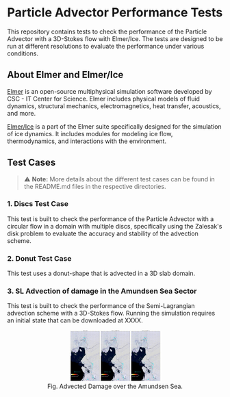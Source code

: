 # Particle Advector Performance Tests

This repository contains tests to check the performance of the Particle Advector with a 3D-Stokes flow with Elmer/Ice. The tests are designed to be run at different resolutions to evaluate the performance under various conditions.

## About Elmer and Elmer/Ice

[Elmer](https://www.csc.fi/web/elmer) is an open-source multiphysical simulation software developed by CSC - IT Center for Science. Elmer includes physical models of fluid dynamics, structural mechanics, electromagnetics, heat transfer, acoustics, and more. 

[Elmer/Ice](http://elmerice.elmerfem.org/) is a part of the Elmer suite specifically designed for the simulation of ice dynamics. It includes modules for modeling ice flow, thermodynamics, and interactions with the environment.

## Test Cases

> ⚠️ **Note:** More details about the different test cases can be found in the README.md files in the respective directories.


### 1. Discs Test Case

This test is built to check the performance of the Particle Advector with a circular flow in a domain with multiple discs, specifically using the Zalesak's disk problem to evaluate the accuracy and stability of the advection scheme.

### 2. Donut Test Case

This test uses a donut-shape that is advected in a 3D slab domain.  

### 3. SL Advection of damage in the Amundsen Sea Sector

This test is built to check the performance of the Semi-Lagrangian advection scheme with a 3D-Stokes flow. Running the simulation requires an initial state that can be downloaded at XXXX.

<figure>
<center>
<img src="https://github.com/cmosbeux/SEMI-LAGRANGIAN-PUBLICATION/blob/main/Videos/AMU_d1int_dt_test_2000-2050.gif" width=50% height=50%>
<figcaption>Fig. Advected Damage over the Amundsen Sea.</figcaption>
</center>
</figure>